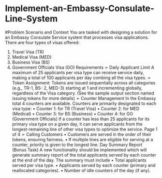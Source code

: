 # Implement-an-Embassy-Consulate-Line-System
#Problem Scenario and Context 
You are tasked with designing a solution for an Embassy Consulate Service system that processes visa 
applications. There are four types of visas offered: 
1. Travel Visa (TR) 
2. Medical Visa (MED) 
3. Business Visa (BS) 
4. Government Officials Visa (GO) 
Requirements 
➢ Daily Applicant Limit 
A maximum of 25 applicants per visa type can receive service daily, making a total of 100 
applicants per day combing all the visa types. 
➢ Token Assignment: 
Tokens are issued sequentially across all categories (e.g., TR-1, BS- 2, MED-3) starting at 1 and 
incrementing globally, regardless of the Visa category. (See the sample output section named 
issuing tokens for more details) 
➢ Counter Management 
In the Embassy total 4 counters are available. Counters are primarily designated to each visa type: 
• Counter 1: for TR (Travel Visa) 
• Counter 2: for MED (Medical) 
• Counter 3: for BS (Business) 
• Counter 4: for GO (Government Officials) 
If a counter has less than 25 applicants for its primary visa type on a given day, it can serve applicants 
from the longest-remaining line of other visa types to optimize the service. 
Page 1 of 4 
➢ Calling Customers 
• Customers are served in the order of their tokens, ensuring fairness. 
• If multiple lines are eligible for serving at a counter, priority is given to the longest line. 
Day Summary Report (Bonus Task) 
A new functionality should be implemented which will generate summary report of the total applicants served 
by each counter at the end of the day. The summary must include 
• Total applicants served per visa type. 
• Applicants served by each counter (primary and reallocated categories). 
• Number of idle counters of the day (if any).
